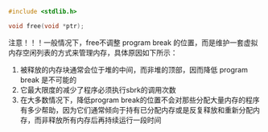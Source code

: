 
```c
#include <stdlib.h>

void free(void *ptr);
```

注意！！！一般情况下，free不调整 program break 的位置，而是维护一套虚拟内存空闲列表的方式来管理内存，具体原因如下所示：

1. 被释放的内存块通常会位于堆的中间，而非堆的顶部，因而降低 program break 是不可能的
2. 它最大限度的减少了程序必须执行sbrk的调用次数
3. 在大多数情况下，降低program break的位置不会对那些分配大量内存的程序有多少帮助，因为它们通常倾向于持有已分配内存或是反复释放和重新分配内存，而非释放所有内存后再持续运行一段时间